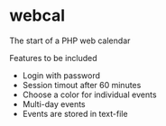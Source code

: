 # webcal
The start of a PHP web calendar

Features to be included
- Login with password
- Session timout after 60 minutes
- Choose a color for individual events
- Multi-day events
- Events are stored in text-file
